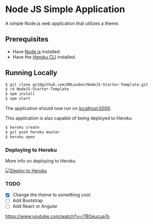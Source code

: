 # Node JS Simple Application
A simple Node.js web application that utilizes a theme.

## Prerequisites
* Have [Node.js](http://nodejs.org) installed.
* Have the [Heroku CLI](https://devcenter.heroku.com/articles/heroku-cli) installed.

## Running Locally
```sh
$ git clone git@github.com/DRLondon/NodeJS-Starter-Template.git
$ cd NodeJS-Starter-Template
$ npm install
$ npm start
```

The application should now run on [localhost:5000](http://localhost:5000).

This application is also capable of being deployed to Heroku

```sh
$ heroku create
$ git push heroku master
$ heroku open
```

### Deploying to Heroku
More info on deploying to Heroku

[![Deploy to Heroku](https://www.herokucdn.com/deploy/button.png)](https://heroku.com/deploy)

### TODO
- [x] Change the theme to something cool.
- [ ] Add Bootstrap
- [ ] Add React or Angular

https://www.youtube.com/watch?v=r7BOeucua7o
